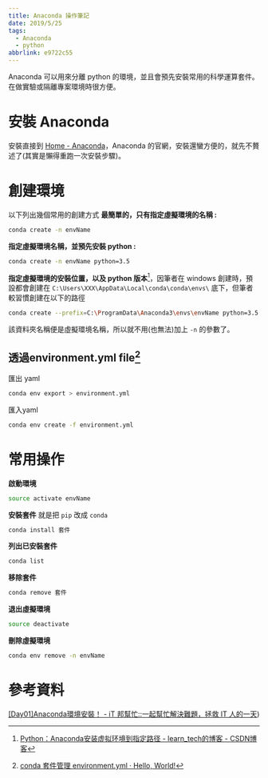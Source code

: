 ```yaml
---
title: Anaconda 操作筆記
date: 2019/5/25
tags:
  - Anaconda
  - python
abbrlink: e9722c55
---
```

Anaconda 可以用來分離 python 的環境，並且會預先安裝常用的科學運算套件。在做實驗或隔離專案環境時很方便。
<!--more-->
# 安裝 Anaconda
安裝直接到 [Home - Anaconda](https://www.anaconda.com/)，Anaconda 的官網，安裝還蠻方便的，就先不贅述了(其實是懶得重跑一次安裝步驟)。
# 創建環境
以下列出幾個常用的創建方式
**最簡單的，只有指定虛擬環境的名稱 :**
```bash
conda create -n envName
```

**指定虛擬環境名稱，並預先安裝 python :**
```bash
conda create -n envName python=3.5
```

**指定虛擬環境的安裝位置，以及 python 版本**[^1]，因筆者在 windows 創建時，預設都會創建在 `C:\Users\XXX\AppData\Local\conda\conda\envs\` 底下，但筆者較習慣創建在以下的路徑
```bash
conda create --prefix=C:\ProgramData\Anaconda3\envs\envName python=3.5
```
該資料夾名稱便是虛擬環境名稱，所以就不用(也無法)加上 `-n` 的參數了。
## 透過environment.yml file[^2]
匯出 yaml
```bash
conda env export > environment.yml
```

匯入yaml
```bash
conda env create -f environment.yml
```
# 常用操作
**啟動環境**
```bash
source activate envName
```

**安裝套件**
就是把 `pip` 改成 `conda`
```bash
conda install 套件
```

**列出已安裝套件**
```bash
conda list
```

**移除套件**
```bash
conda remove 套件
```

**退出虛擬環境**
```bash
source deactivate
```

**刪除虛擬環境**
```bash
conda env remove -n envName
```
# 參考資料
[[Day01]Anaconda環境安裝！ - iT 邦幫忙::一起幫忙解決難題，拯救 IT 人的一天](https://ithelp.ithome.com.tw/articles/10192460))


[^1]: [Python：Anaconda安装虚拟环境到指定路径 - learn_tech的博客 - CSDN博客]([https://blog.csdn.net/learn_tech/article/details/80748450](https://blog.csdn.net/learn_tech/article/details/80748450))

[^2]:[conda 套件管理 environment.yml · Hello, World!](http://pre.tir.tw/008/blog/output/conda_yml.html)
<!--stackedit_data:
eyJoaXN0b3J5IjpbMjA3OTc5MTMzMywtNTI3NjI5NjYyLDEzMT
M0OTI3MzQsLTEyOTYyMDQyODMsMTA3Nzk4ODMyOCwtMjA0Nzg3
ODUzMV19
-->